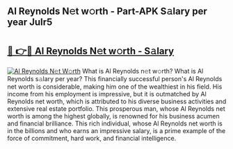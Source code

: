 ## Al Reynolds N𝚎t w𝚘rth - Part-APK S𝚊lary per year JuIr5

# <h2><a href="http://gc3dmu.nevu.top/?p=Al+Reynolds">🔗 👉🔴 Al Reynolds N𝚎t w𝚘rth - S𝚊lary</a></h2>

[![Al Reynolds N𝚎t W𝚘rth](https://i.imgur.com/Oavwk0R.jpeg)](http://gc3dmu.nevu.top/?p=Al+Reynolds)
What is Al Reynolds n𝚎t w𝚘rth? What is Al Reynolds s𝚊lary per year?
This financially successful person's Al Reynolds net worth is considerable, making him one of the wealthiest in his field. His income from his employment is impressive, but it is outmatched by Al Reynolds net worth, which is attributed to his diverse business activities and extensive real estate portfolio. This prosperous man, whose Al Reynolds net worth is among the highest globally, is renowned for his business acumen and financial brilliance. This rich individual, whose Al Reynolds net worth is in the billions and who earns an impressive salary, is a prime example of the force of commitment, hard work, and financial intelligence.
